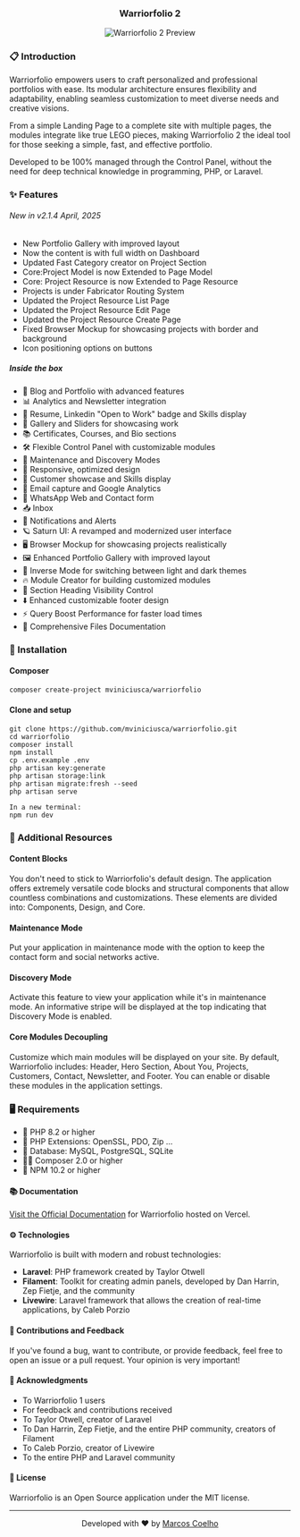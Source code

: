 <p align="center">
  <h3 align="center">Warriorfolio 2</h3>
</p>

<p align="center">
  <img src="https://raw.githubusercontent.com/mviniciusca/warriorfolio/main/public/img/core/demo/featured.png" alt="Warriorfolio 2 Preview">
</p>


### 📋 Introduction

Warriorfolio empowers users to craft personalized and professional portfolios with ease. Its modular architecture ensures flexibility and adaptability, enabling seamless customization to meet diverse needs and creative visions.

From a simple Landing Page to a complete site with multiple pages, the modules integrate like true LEGO pieces, making Warriorfolio 2 the ideal tool for those seeking a simple, fast, and effective portfolio.

Developed to be 100% managed through the Control Panel, without the need for deep technical knowledge in programming, PHP, or Laravel.

### ✨ Features

###### New in v2.1.4 April, 2025

- New Portfolio Gallery with improved layout
- Now the content is with full width on Dashboard
- Updated Fast Category creator on Project Section
- Core:Project Model is now Extended to Page Model
- Core: Project Resource is now Extended to Page Resource
- Projects is under Fabricator Routing System
- Updated the Project Resource List Page
- Updated the Project Resource Edit Page
- Updated the Project Resource Create Page
- Fixed Browser Mockup for showcasing projects with border and background
- Icon positioning options on buttons

##### Inside the box
- 📝 Blog and Portfolio with advanced features  
- 📊 Analytics and Newsletter integration  
- 📄 Resume, Linkedin "Open to Work" badge and Skills display  
- 📸 Gallery and Sliders for showcasing work  
- 📚 Certificates, Courses, and Bio sections  
- 🛠️ Flexible Control Panel with customizable modules  
- 🔄 Maintenance and Discovery Modes  
- 📱 Responsive, optimized design  
- 👥 Customer showcase and Skills display  
- 📧 Email capture and Google Analytics  
- 💬 WhatsApp Web and Contact form  
- 📥 Inbox 
- 🔔 Notifications and Alerts  
- 🪐 Saturn UI: A revamped and modernized user interface
- 🖥️ Browser Mockup for showcasing projects realistically  
- 🖼️ Enhanced Portfolio Gallery with improved layout
- 🔄 Inverse Mode for switching between light and dark themes
- 🔥 Module Creator for building customized modules  
- 👀 Section Heading Visibility Control  
- ⬇️ Enhanced customizable footer design
- ⚡ Query Boost Performance for faster load times
- 📄 Comprehensive Files Documentation

### 🚀 Installation

#### Composer

```bash
composer create-project mviniciusca/warriorfolio
```

#### Clone and setup
```
git clone https://github.com/mviniciusca/warriorfolio.git
cd warriorfolio
composer install
npm install
cp .env.example .env
php artisan key:generate
php artisan storage:link
php artisan migrate:fresh --seed
php artisan serve

In a new terminal:
npm run dev
```


### 🔧 Additional Resources

#### Content Blocks
You don't need to stick to Warriorfolio's default design. The application offers extremely versatile code blocks and structural components that allow countless combinations and customizations. These elements are divided into: Components, Design, and Core.

#### Maintenance Mode
Put your application in maintenance mode with the option to keep the contact form and social networks active.

#### Discovery Mode
Activate this feature to view your application while it's in maintenance mode. An informative stripe will be displayed at the top indicating that Discovery Mode is enabled.

#### Core Modules Decoupling
Customize which main modules will be displayed on your site. By default, Warriorfolio includes: Header, Hero Section, About You, Projects, Customers, Contact, Newsletter, and Footer. You can enable or disable these modules in the application settings.

### 🖥️ Requirements

- 🐘 PHP 8.2 or higher
- 🧪 PHP Extensions: OpenSSL, PDO, Zip ...
- 💾 Database: MySQL, PostgreSQL, SQLite
- 🤵🏻 Composer 2.0 or higher
- 🌱 NPM 10.2 or higher


#### 📚 Documentation

[Visit the Official Documentation](https://warriorfolio.vercel.app/) for Warriorfolio hosted on Vercel.

#### ⚙️ Technologies

Warriorfolio is built with modern and robust technologies:

- **Laravel**: PHP framework created by Taylor Otwell
- **Filament**: Toolkit for creating admin panels, developed by Dan Harrin, Zep Fietje, and the community
- **Livewire**: Laravel framework that allows the creation of real-time applications, by Caleb Porzio

#### 🤝 Contributions and Feedback

If you've found a bug, want to contribute, or provide feedback, feel free to open an issue or a pull request. Your opinion is very important!

#### 👏 Acknowledgments

- To Warriorfolio 1 users
- For feedback and contributions received
- To Taylor Otwell, creator of Laravel
- To Dan Harrin, Zep Fietje, and the entire PHP community, creators of Filament
- To Caleb Porzio, creator of Livewire
- To the entire PHP and Laravel community

#### 📄 License

Warriorfolio is an Open Source application under the MIT license.

---

<p align="center">
  Developed with ❤️ by <a href="http://twitter.com/marcosvca_">Marcos Coelho</a>
</p>
